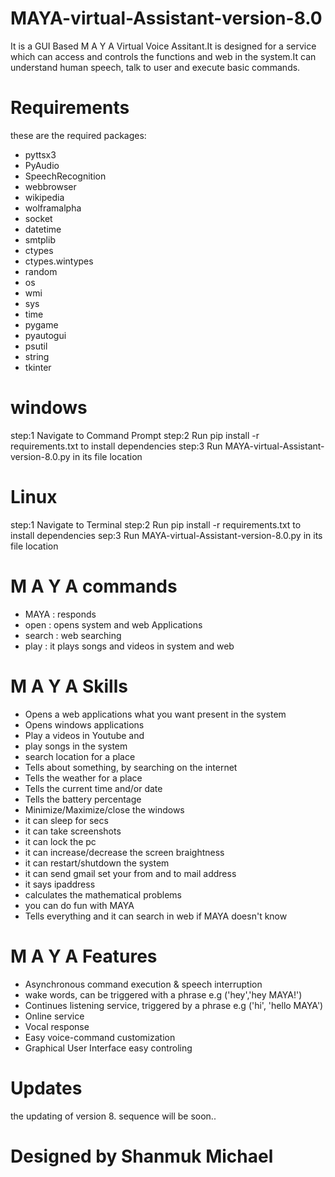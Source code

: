 # MAYA-virtual-Assistant-version-8.0
It is a GUI Based M A Y A Virtual Voice Assitant.It is designed for a service which can access and controls the functions and web in the system.It can understand human speech, talk to user and execute basic commands.
# Requirements
these are the required packages:
- pyttsx3
- PyAudio
- SpeechRecognition
- webbrowser
- wikipedia
- wolframalpha
- socket
- datetime
- smtplib
- ctypes
- ctypes.wintypes
- random
- os
- wmi
- sys
- time
- pygame
- pyautogui
- psutil
- string
- tkinter 
# windows
step:1 Navigate to Command Prompt
step:2 Run pip install -r requirements.txt to install dependencies
step:3 Run MAYA-virtual-Assistant-version-8.0.py in its file location
# Linux
step:1 Navigate to Terminal
step:2 Run pip install -r requirements.txt to install dependencies
sep:3 Run MAYA-virtual-Assistant-version-8.0.py in its file location
# M A Y A commands
- MAYA   : responds
- open   : opens system and web Applications 
- search : web searching
- play   : it plays songs and videos in system and web
# M A Y A Skills
- Opens a web applications what you want present in the system
- Opens windows applications
- Play a videos in Youtube and 
- play songs in the system
- search location for a place
- Tells about something, by searching on the internet 
- Tells the weather for a place 
- Tells the current time and/or date 
- Tells the battery percentage
- Minimize/Maximize/close the windows
- it can sleep for secs
- it can take screenshots
- it can lock the pc
- it can increase/decrease the screen braightness 
- it can restart/shutdown the system
- it can send gmail set your from and to mail address
- it says ipaddress
- calculates the mathematical problems
- you can do fun with MAYA
- Tells everything and it can search in web if MAYA doesn't know
# M A Y A Features
- Asynchronous command execution & speech interruption
- wake words, can be triggered with a phrase e.g ('hey','hey MAYA!')
- Continues listening service, triggered by a phrase e.g ('hi', 'hello MAYA')
- Online service
- Vocal response
- Easy voice-command customization
- Graphical User Interface easy controling
# Updates
the updating of version 8. sequence will be soon..
# Designed by Shanmuk Michael


